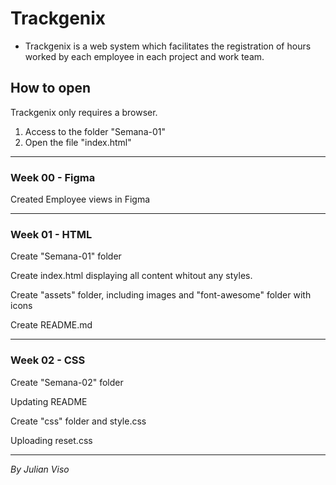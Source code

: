 # Trackgenix
- Trackgenix is a web system which facilitates the registration of hours worked by each employee in each project and work team.

## How to open
Trackgenix only requires a browser.

1) Access to the folder "Semana-01"
2) Open the file "index.html"

---
### Week 00 - Figma
Created Employee views in Figma 

---
### Week 01 - HTML
Create "Semana-01" folder

Create index.html displaying all content whitout any styles.

Create "assets" folder, including images and "font-awesome" folder with icons

Create README.md

---
### Week 02 - CSS
Create "Semana-02" folder

Updating README

Create "css" folder and style.css

Uploading reset.css

---

_By Julian Viso_
